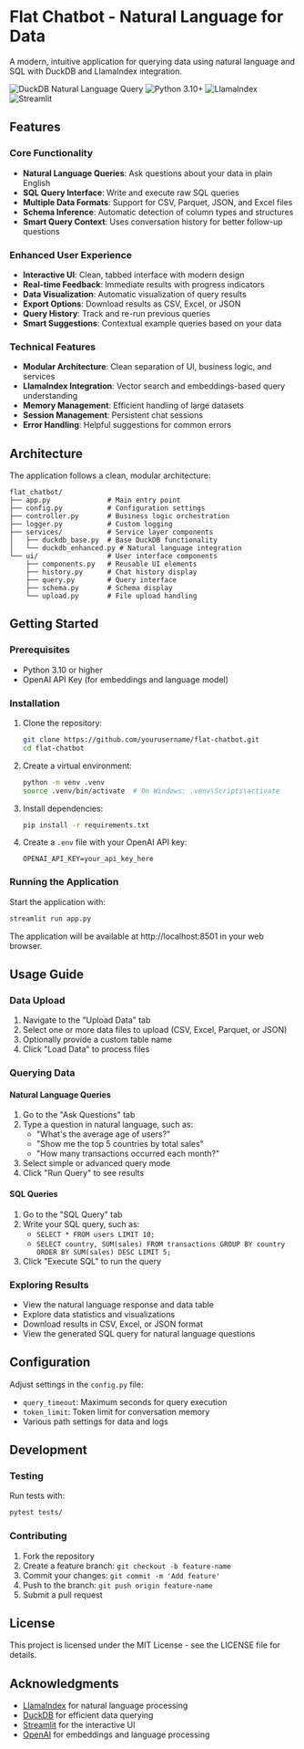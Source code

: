 # Flat Chatbot - Natural Language for Data

A modern, intuitive application for querying data using natural language and SQL with DuckDB and LlamaIndex integration.

![DuckDB Natural Language Query](https://img.shields.io/badge/DuckDB-Natural%20Language%20Query-yellow)
![Python 3.10+](https://img.shields.io/badge/Python-3.10+-blue)
![LlamaIndex](https://img.shields.io/badge/LlamaIndex-Latest-green)
![Streamlit](https://img.shields.io/badge/Streamlit-Latest-red)

## Features

### Core Functionality
- **Natural Language Queries**: Ask questions about your data in plain English
- **SQL Query Interface**: Write and execute raw SQL queries
- **Multiple Data Formats**: Support for CSV, Parquet, JSON, and Excel files
- **Schema Inference**: Automatic detection of column types and structures
- **Smart Query Context**: Uses conversation history for better follow-up questions

### Enhanced User Experience
- **Interactive UI**: Clean, tabbed interface with modern design
- **Real-time Feedback**: Immediate results with progress indicators
- **Data Visualization**: Automatic visualization of query results
- **Export Options**: Download results as CSV, Excel, or JSON
- **Query History**: Track and re-run previous queries
- **Smart Suggestions**: Contextual example queries based on your data

### Technical Features
- **Modular Architecture**: Clean separation of UI, business logic, and services
- **LlamaIndex Integration**: Vector search and embeddings-based query understanding
- **Memory Management**: Efficient handling of large datasets
- **Session Management**: Persistent chat sessions
- **Error Handling**: Helpful suggestions for common errors

## Architecture

The application follows a clean, modular architecture:

```
flat_chatbot/
├── app.py              # Main entry point
├── config.py           # Configuration settings
├── controller.py       # Business logic orchestration
├── logger.py           # Custom logging
├── services/           # Service layer components
│   ├── duckdb_base.py  # Base DuckDB functionality
│   └── duckdb_enhanced.py # Natural language integration
└── ui/                 # User interface components
    ├── components.py   # Reusable UI elements
    ├── history.py      # Chat history display
    ├── query.py        # Query interface
    ├── schema.py       # Schema display
    └── upload.py       # File upload handling
```

## Getting Started

### Prerequisites

- Python 3.10 or higher
- OpenAI API Key (for embeddings and language model)

### Installation

1. Clone the repository:
   ```bash
   git clone https://github.com/yourusername/flat-chatbot.git
   cd flat-chatbot
   ```

2. Create a virtual environment:
   ```bash
   python -m venv .venv
   source .venv/bin/activate  # On Windows: .venv\Scripts\activate
   ```

3. Install dependencies:
   ```bash
   pip install -r requirements.txt
   ```

4. Create a `.env` file with your OpenAI API key:
   ```
   OPENAI_API_KEY=your_api_key_here
   ```

### Running the Application

Start the application with:

```bash
streamlit run app.py
```

The application will be available at http://localhost:8501 in your web browser.

## Usage Guide

### Data Upload

1. Navigate to the "Upload Data" tab
2. Select one or more data files to upload (CSV, Excel, Parquet, or JSON)
3. Optionally provide a custom table name
4. Click "Load Data" to process files

### Querying Data

#### Natural Language Queries

1. Go to the "Ask Questions" tab
2. Type a question in natural language, such as:
   - "What's the average age of users?"
   - "Show me the top 5 countries by total sales"
   - "How many transactions occurred each month?"
3. Select simple or advanced query mode
4. Click "Run Query" to see results

#### SQL Queries

1. Go to the "SQL Query" tab
2. Write your SQL query, such as:
   - `SELECT * FROM users LIMIT 10;`
   - `SELECT country, SUM(sales) FROM transactions GROUP BY country ORDER BY SUM(sales) DESC LIMIT 5;`
3. Click "Execute SQL" to run the query

### Exploring Results

- View the natural language response and data table
- Explore data statistics and visualizations
- Download results in CSV, Excel, or JSON format
- View the generated SQL query for natural language questions

## Configuration

Adjust settings in the `config.py` file:

- `query_timeout`: Maximum seconds for query execution
- `token_limit`: Token limit for conversation memory
- Various path settings for data and logs

## Development

### Testing

Run tests with:

```bash
pytest tests/
```

### Contributing

1. Fork the repository
2. Create a feature branch: `git checkout -b feature-name`
3. Commit your changes: `git commit -m 'Add feature'`
4. Push to the branch: `git push origin feature-name`
5. Submit a pull request

## License

This project is licensed under the MIT License - see the LICENSE file for details.

## Acknowledgments

- [LlamaIndex](https://github.com/run-llama/llama_index) for natural language processing
- [DuckDB](https://github.com/duckdb/duckdb) for efficient data querying
- [Streamlit](https://github.com/streamlit/streamlit) for the interactive UI
- [OpenAI](https://openai.com/) for embeddings and language processing

